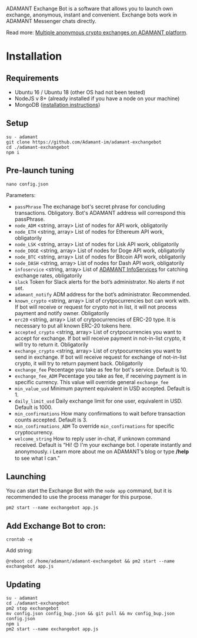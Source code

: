 ADAMANT Exchange Bot is a software that allows you to launch own exchange, anonymous, instant and convenient. Exchange bots work in ADAMANT Messenger chats directly.

Read more: [Multiple anonymous crypto exchanges on ADAMANT platform](https://medium.com/adamant-im/multiple-anonymous-crypto-exchanges-on-adamant-platform-11a607be0a9b).


# Installation
## Requirements
* Ubuntu 16 / Ubuntu 18 (other OS had not been tested)
* NodeJS v 8+ (already installed if you have a node on your machine)
* MongoDB ([installation instructions](https://docs.mongodb.com/manual/tutorial/install-mongodb-on-ubuntu/))

## Setup
```
su - adamant
git clone https://github.com/Adamant-im/adamant-exchangebot
cd ./adamant-exchangebot
npm i
```

## Pre-launch tuning
```
nano config.json
```

Parameters:
* `passPhrase` <string> The exchanage bot's secret phrase for concluding transactions. Obligatory. Bot's ADAMANT address will correspond this passPhrase.
* `node_ADM` <string, array> List of nodes for API work, obligatorily
* `node_ETH` <string, array> List of nodes for Ethereum API work, obligatorily
* `node_LSK` <string, array> List of nodes for Lisk API work, obligatorily
* `node_DOGE` <string, array> List of nodes for Doge API work, obligatorily
* `node_BTC` <string, array> List of nodes for Bitcoin API work, obligatorily
* `node_DASH` <string, array> List of nodes for Dash API work, obligatorily
* `infoservice` <string, array> List of [ADAMANT InfoServices](https://github.com/Adamant-im/adamant-currencyinfo-services) for catching exchange rates, obligatorily
* `slack` <string> Token for Slack alerts for the bot’s administrator. No alerts if not set.
* `adamant_notify` <string> ADM address for the bot’s administrator. Recommended.
* `known_crypto` <string, array> List of crytpocurrencies bot can work with. If bot will receive or request for crypto not in list, it will not process payment and notify owner. Obligatorily
* `erc20` <string, array> List of crytpocurrencies of ERC-20 type. It is necessary to put all known ERC-20 tokens here.
* `accepted_crypto` <string, array> List of crytpocurrencies you want to accept for exchange. If bot will receive payment in not-in-list crypto, it will try to return it. Obligatorily
* `exchange_crypto` <string, array> List of crytpocurrencies you want to send in exchange. If bot will receive request for exchange of not-in-list crypto, it will try to return payment back. Obligatorily
* `exchange_fee` <float> Pecentage you take as fee for bot's service. Default is 10.
* `exchange_fee_ADM` <float> Pecentage you take as fee, if receiving payment is in specific currency. This value will override general `exchange_fee`
* `min_value_usd` <float> Minimum payment equivalent in USD accepted. Default is 1.
* `daily_limit_usd` <float> Daily exchange limit for one user, equivalent in USD. Default is 1000.
* `min_confirmations` <int> How many confirmations to wait before transaction counts accepted. Default is 3.
* `min_confirmations_ADM` <int> To override `min_confirmations` for specific cryptocurrency.
* `welcome_string` <string> How to reply user in-chat, if unknown command received. Default is “Hi! 😊 I'm your exchange bot. I operate instantly and anonymously. ℹ️ Learn more about me on ADAMANT’s blog or type **/help** to see what I can.”

## Launching
You can start the Exchange Bot with the `node app` command, but it is recommended to use the process manager for this purpose.
```
pm2 start --name exchangebot app.js 
```

## Add Exchange Bot to cron:
```
crontab -e
```

Add string:
```
@reboot cd /home/adamant/adamant-exchangebot && pm2 start --name exchangebot app.js
```

## Updating
```
su - adamant
cd ./adamant-exchangebot
pm2 stop exchangebot
mv config.json config_bup.json && git pull && mv config_bup.json config.json
npm i
pm2 start --name exchangebot app.js 
```


